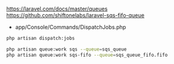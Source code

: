 https://laravel.com/docs/master/queues
https://github.com/shiftonelabs/laravel-sqs-fifo-queue

- app/Console/Commands/DispatchJobs.php

```bash
php artisan dispatch:jobs
```

```bash
php artisan queue:work sqs --queue=sqs_queue
php artisan queue:work sqs-fifo --queue=sqs_queue_fifo.fifo
```

